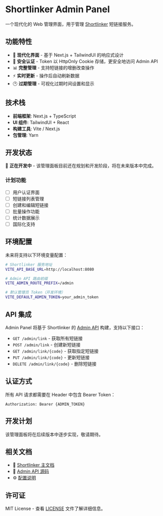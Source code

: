 # Shortlinker Admin Panel

一个现代化的 Web 管理界面，用于管理 [Shortlinker](../README.zh.md) 短链接服务。

## 功能特性

- 🎨 **现代化界面** - 基于 Next.js + TailwindUI 的响应式设计
- 🔐 **安全认证** - Token 以 HttpOnly Cookie 存储，更安全地访问 Admin API
- 📊 **完整管理** - 支持短链接的增删改查操作
- ⚡ **实时更新** - 操作后自动刷新数据
- 🕐 **过期管理** - 可视化过期时间设置和显示

## 技术栈

- **前端框架**: Next.js + TypeScript
- **UI 组件**: TailwindUI + React
- **构建工具**: Vite / Next.js
- **包管理**: Yarn

## 开发状态

🚧 **正在开发中** - 该管理面板目前还在规划和开发阶段，将在未来版本中完成。

### 计划功能

- [ ] 用户认证界面
- [ ] 短链接列表管理
- [ ] 创建和编辑短链接
- [ ] 批量操作功能
- [ ] 统计数据展示
- [ ] 国际化支持

## 环境配置

未来将支持以下环境变量配置：

```bash
# Shortlinker 服务地址
VITE_API_BASE_URL=http://localhost:8080

# Admin API 路由前缀
VITE_ADMIN_ROUTE_PREFIX=/admin

# 默认管理员 Token（开发环境）
VITE_DEFAULT_ADMIN_TOKEN=your_admin_token
```

## API 集成

Admin Panel 将基于 Shortlinker 的 [Admin API](../src/admin.rs) 构建，支持以下接口：

- `GET /admin/link` - 获取所有短链接
- `POST /admin/link` - 创建新短链接  
- `GET /admin/link/{code}` - 获取指定短链接
- `PUT /admin/link/{code}` - 更新短链接
- `DELETE /admin/link/{code}` - 删除短链接

## 认证方式

所有 API 请求都需要在 Header 中包含 Bearer Token：

```
Authorization: Bearer {ADMIN_TOKEN}
```

## 开发计划

该管理面板将在后续版本中逐步实现，敬请期待。

## 相关文档

- 📖 [Shortlinker 主文档](../README.zh.md)
- 🔧 [Admin API 源码](../src/admin.rs)
- ⚙️ [配置说明](../docs/config/index.md)

## 许可证

MIT License - 查看 [LICENSE](../LICENSE) 文件了解详细信息。

